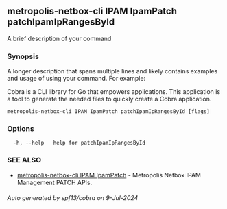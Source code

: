 ## metropolis-netbox-cli IPAM IpamPatch patchIpamIpRangesById

A brief description of your command

### Synopsis

A longer description that spans multiple lines and likely contains examples
and usage of using your command. For example:

Cobra is a CLI library for Go that empowers applications.
This application is a tool to generate the needed files
to quickly create a Cobra application.

```
metropolis-netbox-cli IPAM IpamPatch patchIpamIpRangesById [flags]
```

### Options

```
  -h, --help   help for patchIpamIpRangesById
```

### SEE ALSO

* [metropolis-netbox-cli IPAM IpamPatch]()	 - Metropolis Netbox IPAM Management PATCH APIs.

###### Auto generated by spf13/cobra on 9-Jul-2024
